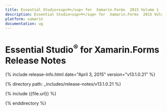 ```yaml
---
title: Essential Studio<sup>®</sup> for  Xamarin.Forms  2015 Volume 1  Release Notes  
description: Essential Studio<sup>®</sup> for  Xamarin.Forms  2015 Volume 1  Release Notes  
platform: xamarin
documentation: ug
---
```


# Essential Studio<sup>®</sup> for  Xamarin.Forms  Release Notes  

{% include release-info.html date="April 3, 2015"  version="v13.1.0.21" %} 


{% directory path: _includes/release-notes/v13.1.0.21 %}

{% include {{file.url}} %}

{% enddirectory %}